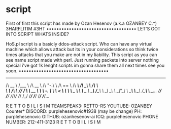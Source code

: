 # script
First of first this script has made by Ozan Hesenov (a.k.a OZANBEY C.*) 
3HARFLITIM #3HT
••••••••••••••••••••••••••••••••••••
LET'S GOT INTO SCRIPT WHATS INSIDE?

HoS.pl script is a basicly ddos-attack script.
Who can have any virtual machine which allows attack but its in your considerations so think twice times attacks that you make are not in my liability.
This script as you can see name script made with perl.
Just running packets into server nothing special i've got 1k lenght scripts im gonna share them all next times see you soon.
••••••••••••••••••••••••••••••••••••

 ______     ______     ______     __   __     ______     ______     __  __        ______   
/\  __ \   /\___  \   /\  __ \   /\ "-.\ \   /\  == \   /\  ___\   /\ \_\ \      /\  ___\  
\ \ \/\ \  \/_/  /__  \ \  __ \  \ \ \-.  \  \ \  __<   \ \  __\   \ \____ \     \ \ \____ 
 \ \_____\   /\_____\  \ \_\ \_\  \ \_\\"\_\  \ \_____\  \ \_____\  \/\_____\     \ \_____\...
  \/_____/   \/_____/   \/_/\/_/   \/_/ \/_/   \/_____/   \/_____/   \/_____/      \/_____/...
                                                                                           

R E T T O B I L I S I M
TEAMSPEAK3: RETTO-RS
YOUTUBE: OZANBEY Counter*
DISCORD: purplehesenovic#1938 (may be change)
PH: purplehesenovic
GITHUB: ozanhesenov-ai
ICQ: purplehesenovic
PHONE NUMBER: 212-411-3123
R E T T O B I L I S I M
